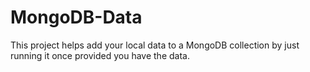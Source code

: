 # MongoDB-Data
This project helps add your local data to a MongoDB collection by just running it once provided you have the data.
